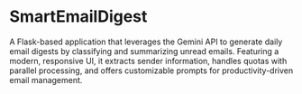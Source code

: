 # SmartEmailDigest
A Flask-based application that leverages the Gemini API to generate daily email digests by classifying and summarizing unread emails. Featuring a modern, responsive UI, it extracts sender information, handles quotas with parallel processing, and offers customizable prompts for productivity-driven email management.
